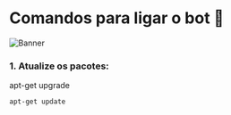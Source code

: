 # Comandos para ligar o bot 🤖

![Banner](./banner.png)

### 1. Atualize os pacotes:

apt-get upgrade
```&bnsp
apt-get update
